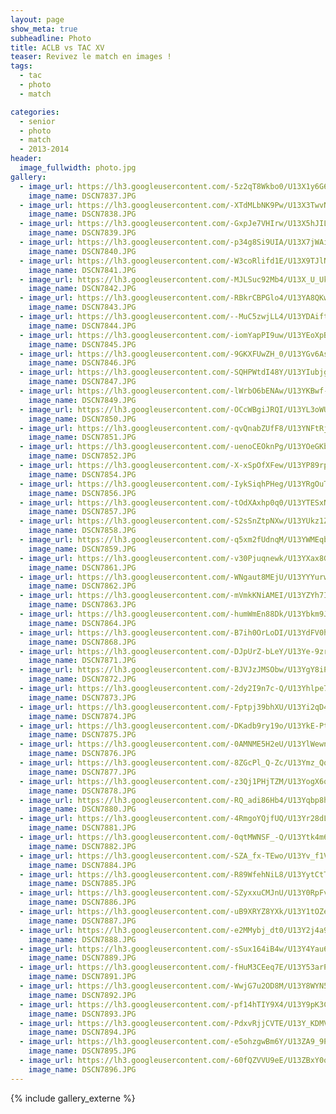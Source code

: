 ```yaml
---
layout: page
show_meta: true
subheadline: Photo
title: ACLB vs TAC XV
teaser: Revivez le match en images !
tags:
  - tac
  - photo
  - match

categories:
  - senior
  - photo
  - match
  - 2013-2014
header:
  image_fullwidth: photo.jpg
gallery:
  - image_url: https://lh3.googleusercontent.com/-5z2qT8Wkbo0/U13X1y6G6vI/AAAAAAAAIcM/RhZsXqLfI2EpJHzjOZYPVhxDJMmFVRr9QCHM
    image_name: DSCN7837.JPG
  - image_url: https://lh3.googleusercontent.com/-XTdMLbNK9Pw/U13X3TwvNiI/AAAAAAAAIcU/qYduJ_5_WHkH4L-TVydrW0ubd27V_OqyACHM
    image_name: DSCN7838.JPG
  - image_url: https://lh3.googleusercontent.com/-GxpJe7VHIrw/U13X5hJILWI/AAAAAAAAIcc/nCn3blcWX6wfMN4n7yt6bLOzFkATy94bwCHM
    image_name: DSCN7839.JPG
  - image_url: https://lh3.googleusercontent.com/-p34g8Si9UIA/U13X7jWAilI/AAAAAAAAIck/hdX71psSR_c9OwhIN75EYXkf8k3hgqA9wCHM
    image_name: DSCN7840.JPG
  - image_url: https://lh3.googleusercontent.com/-W3coRlifd1E/U13X9TJlNYI/AAAAAAAAIcs/UiHk37Glsxwagmrdd55MoIgeohR29mdhwCHM
    image_name: DSCN7841.JPG
  - image_url: https://lh3.googleusercontent.com/-MJLSuc92Mb4/U13X_U_Uk4I/AAAAAAAAIc0/V9Tyyo0hKp4YE_t8ftG1jRN5Z4PVSPFhACHM
    image_name: DSCN7842.JPG
  - image_url: https://lh3.googleusercontent.com/-RBkrCBPGlo4/U13YA8QKwPI/AAAAAAAAIc8/w3KrR76Y3yENW9sAgDXgjCE_z1TXU9DEQCHM
    image_name: DSCN7843.JPG
  - image_url: https://lh3.googleusercontent.com/--MuC5zwjLL4/U13YDAiftNI/AAAAAAAAIdE/59w0riCoyy89pCKjxKgsC0Z2ATUs73fhQCHM
    image_name: DSCN7844.JPG
  - image_url: https://lh3.googleusercontent.com/-iomYapPI9uw/U13YEoXpB-I/AAAAAAAAIdM/K5rpX687AysMP3vOnSNyyvFSEs6AvTcpQCHM
    image_name: DSCN7845.JPG
  - image_url: https://lh3.googleusercontent.com/-9GKXFUwZH_0/U13YGv6AsII/AAAAAAAAIdU/JLOSySk8eCsxywxFI6NxKgzrNZZF4zU1gCHM
    image_name: DSCN7846.JPG
  - image_url: https://lh3.googleusercontent.com/-SQHPWtdI48Y/U13YIubjgeI/AAAAAAAAIdc/N1_3FDWo8rAMs43r8u5Cs8F4ZXheQ-AmgCHM
    image_name: DSCN7847.JPG
  - image_url: https://lh3.googleusercontent.com/-lWrbO6bENAw/U13YKBwf-0I/AAAAAAAAIdk/iCkuwIbgCMgVTlCgAMb9PcH52ZnXw_PGgCHM
    image_name: DSCN7849.JPG
  - image_url: https://lh3.googleusercontent.com/-OCcWBgiJRQI/U13YL3oWUZI/AAAAAAAAIds/9uRMdsFDcTADg2URJFZ8FMKsMS6Zg4ZOwCHM
    image_name: DSCN7850.JPG
  - image_url: https://lh3.googleusercontent.com/-qvQnabZUfF8/U13YNFtRjpI/AAAAAAAAId0/YzlFttCPvOoiqlajj9dIwGytssCyHQkSQCHM
    image_name: DSCN7851.JPG
  - image_url: https://lh3.googleusercontent.com/-uenoCEOknPg/U13YOeGKbWI/AAAAAAAAId8/COg_wnsCL3Qy-PMhFQ84AUBK-E02VJjsACHM
    image_name: DSCN7852.JPG
  - image_url: https://lh3.googleusercontent.com/-X-xSpOfXFew/U13YP89rp_I/AAAAAAAAIeE/OsEQOuWb3GEcUlCjdWRCrC09zHFqKWppgCHM
    image_name: DSCN7854.JPG
  - image_url: https://lh3.googleusercontent.com/-IykSiqhPHeg/U13YRgOuTdI/AAAAAAAAIeM/LGCX2cD07fct0lDb2V9y102nfY1hBgJ6ACHM
    image_name: DSCN7856.JPG
  - image_url: https://lh3.googleusercontent.com/-tOdXAxhp0q0/U13YTESxN6I/AAAAAAAAIeU/lZ-uJCV35os6KfDJumsL-D2IjVH4YNNvACHM
    image_name: DSCN7857.JPG
  - image_url: https://lh3.googleusercontent.com/-S2sSnZtpNXw/U13YUkz1ZXI/AAAAAAAAIec/P8YYtmGlvRQ-i4WDgAJ-WMT_sEXgtlhSQCHM
    image_name: DSCN7858.JPG
  - image_url: https://lh3.googleusercontent.com/-q5xm2fUdnqM/U13YWMEqb8I/AAAAAAAAIek/o-eTRPjL3cwImmzFqF53HqnF_9NTnyOqgCHM
    image_name: DSCN7859.JPG
  - image_url: https://lh3.googleusercontent.com/-v30Pjuqnewk/U13YXax8G9I/AAAAAAAAIes/sbLcSE7XBRYJgbWEZ-zxFFc4mDYqOV9RwCHM
    image_name: DSCN7861.JPG
  - image_url: https://lh3.googleusercontent.com/-WNgaut8MEjU/U13YYYurwPI/AAAAAAAAIe4/S7PQAKTyCio3GxITn32eKy1xM_GFKV1WgCHM
    image_name: DSCN7862.JPG
  - image_url: https://lh3.googleusercontent.com/-mVmkKNiAMEI/U13YZYh7IdI/AAAAAAAAIe8/GPcWTacOBtEmJD3EVMV5eaHWucfzPmNlgCHM
    image_name: DSCN7863.JPG
  - image_url: https://lh3.googleusercontent.com/-humWmEn88Dk/U13Ybkm9J9I/AAAAAAAAIfE/rZF_oG4aSsggzRygpteW9pEUVfMZXaAdgCHM
    image_name: DSCN7864.JPG
  - image_url: https://lh3.googleusercontent.com/-B7ih0OrLoDI/U13YdFV0hrI/AAAAAAAAIfM/xGKyCMQRr0U_psZRdkx5sa_KWt5gkyifwCHM
    image_name: DSCN7868.JPG
  - image_url: https://lh3.googleusercontent.com/-DJpUrZ-bLeY/U13Ye-9zrQI/AAAAAAAAIfU/-A5fVlBU2fIYY8sNsJ7ecEW3u4hRfv60gCHM
    image_name: DSCN7871.JPG
  - image_url: https://lh3.googleusercontent.com/-BJVJzJMSObw/U13YgY8iPyI/AAAAAAAAIfc/yeyjeqsY2Sw0yhvcJ_a-4FENAmJ-WpY7QCHM
    image_name: DSCN7872.JPG
  - image_url: https://lh3.googleusercontent.com/-2dy2I9n7c-Q/U13Yhlpe7KI/AAAAAAAAIfk/vqywy9sXO7MaWaHMivf07rW-5GqZ6yIxgCHM
    image_name: DSCN7873.JPG
  - image_url: https://lh3.googleusercontent.com/-Fptpj39bhXU/U13Yi2qD4RI/AAAAAAAAIfs/wVzQzvik1RsCcCQvSuNcAk0qgwSi5sUhwCHM
    image_name: DSCN7874.JPG
  - image_url: https://lh3.googleusercontent.com/-DKadb9ry19o/U13YkE-PttI/AAAAAAAAIf0/lmLC0__FbX8TJJg8N1CfscA1hyp0h75LgCHM
    image_name: DSCN7875.JPG
  - image_url: https://lh3.googleusercontent.com/-0AMNME5H2eU/U13YlWewn_I/AAAAAAAAIf8/K45yg9trZf4D-ATWxIIA505ihAb8f4L2ACHM
    image_name: DSCN7876.JPG
  - image_url: https://lh3.googleusercontent.com/-8ZGcPl_Q-Zc/U13Ymz_Qq2I/AAAAAAAAIgE/m-tXNv97hBwW9_Lfjvfev0xNSW5WftU5gCHM
    image_name: DSCN7877.JPG
  - image_url: https://lh3.googleusercontent.com/-z3Qj1PHjTZM/U13YogX6qeI/AAAAAAAAIgM/pIzV9ncKoAYPwUHVYFoUXtEToRieK3H8ACHM
    image_name: DSCN7878.JPG
  - image_url: https://lh3.googleusercontent.com/-RQ_adi86Hb4/U13Yqbp8h_I/AAAAAAAAIgU/isEZwPacxCYcFGMavw7GNXJObBhxUH0FwCHM
    image_name: DSCN7880.JPG
  - image_url: https://lh3.googleusercontent.com/-4RmgoYQjfUQ/U13Yr28dLOI/AAAAAAAAIgc/-zlZseAb2dATCsgfJmre-HjU8K6X0uL8gCHM
    image_name: DSCN7881.JPG
  - image_url: https://lh3.googleusercontent.com/-0qtMWNSF_-Q/U13Ytk4m6HI/AAAAAAAAIgk/6wYe7yhLLJoaPyJLY_kIt6acPro60bWDACHM
    image_name: DSCN7882.JPG
  - image_url: https://lh3.googleusercontent.com/-SZA_fx-TEwo/U13Yv_f1VKI/AAAAAAAAIgs/_wMGagKqVFUbI_kDXbZEz0WeRoDxmlQmgCHM
    image_name: DSCN7884.JPG
  - image_url: https://lh3.googleusercontent.com/-R89WfehNiL8/U13YytCtTiI/AAAAAAAAIg0/4Gp2LVJfans4UyjLPelc0ypsIdlcbP-9wCHM
    image_name: DSCN7885.JPG
  - image_url: https://lh3.googleusercontent.com/-SZyxxuCMJnU/U13Y0RpFvOI/AAAAAAAAIg8/7cccQ2Uw_o452YJHvb_FL6XPMdp_YiAMwCHM
    image_name: DSCN7886.JPG
  - image_url: https://lh3.googleusercontent.com/-uB9XRYZ8YXk/U13Y1tOZerI/AAAAAAAAIhI/3-VqfZXCqwY6BPKKbcQvGL1584JUqWmIwCHM
    image_name: DSCN7887.JPG
  - image_url: https://lh3.googleusercontent.com/-e2MMybj_dt0/U13Y2j4a9DI/AAAAAAAAIhM/VZQwuia4LUgpz2HmwwfXnuVFoVPj3y98gCHM
    image_name: DSCN7888.JPG
  - image_url: https://lh3.googleusercontent.com/-sSux164iB4w/U13Y4Yau6gI/AAAAAAAAIhU/1mpwtZ8DnukNzPcmpF9AvJkEFFlySkWWgCHM
    image_name: DSCN7889.JPG
  - image_url: https://lh3.googleusercontent.com/-fHuM3CEeq7E/U13Y53arPdI/AAAAAAAAIhc/33dLUknx-9AFbZDcquoCq-LkTobKaaOXwCHM
    image_name: DSCN7891.JPG
  - image_url: https://lh3.googleusercontent.com/-WwjG7u2OD8M/U13Y8WYN5tI/AAAAAAAAIhk/SC_NrT96uQIq0n4iKDhp2SXkW67owrGkACHM
    image_name: DSCN7892.JPG
  - image_url: https://lh3.googleusercontent.com/-pf14hTIY9X4/U13Y9pK3CnI/AAAAAAAAIhs/uCW8cs9wYp4ARRLmj09LhgBPJK-VDLpYgCHM
    image_name: DSCN7893.JPG
  - image_url: https://lh3.googleusercontent.com/-PdxvRjjCVTE/U13Y_KDMVcI/AAAAAAAAIh0/y-ccgGcp51o0oC8S1VP2iDxiKPcmik-DACHM
    image_name: DSCN7894.JPG
  - image_url: https://lh3.googleusercontent.com/-e5ohzgwBm6Y/U13ZA9_9PwI/AAAAAAAAIh8/DURo4-jFWTYXw3RkAQQvMJsAB0J8sylHQCHM
    image_name: DSCN7895.JPG
  - image_url: https://lh3.googleusercontent.com/-60fQZVVU9eE/U13ZBxY0osI/AAAAAAAAIiE/eTwyGuLBAD4r3FwqEk7Gs4TyzivmktyhQCHM
    image_name: DSCN7896.JPG
---
```

{% include gallery_externe %}
